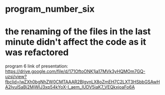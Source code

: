# program_number_six
# the renaming of the files in the last minute didn't affect the code as it was refactored
program 6 link of presentation:
https://drive.google.com/file/d/171OftoONK1ja17MVk3yHQMOm7GQ-uzsi/view?fbclid=IwZXh0bgNhZW0CMTAAAR2BlgvnLX8oZmEH7C2LXT3HSbbGSAwHA2IyulSaBj2MjWlJ3xp54kYoX-I_aem_IUDV5iaK7_VEQkxjoaFo6A
